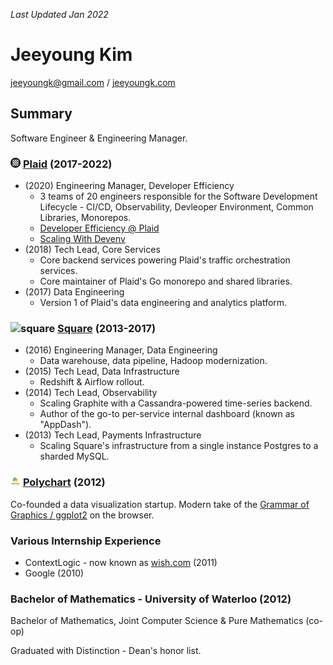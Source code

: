 _Last Updated Jan 2022_

Jeeyoung Kim
============

jeeyoungk@gmail.com / [jeeyoungk.com](https://jeeyoungk.com)

Summary
-------

Software Engineer & Engineering Manager.

### <img src="./logo/plaid.png" width=16 height=16 alt="plaid"/> [Plaid](https://plaid.com) (2017-2022)

* (2020) Engineering Manager, Developer Efficiency
  * 3 teams of 20 engineers responsible for the Software Development Lifecycle - CI/CD, Observability, Devleoper Environment, Common Libraries, Monorepos.
  * [Developer Efficiency @ Plaid](https://plaid.com/blog/how-we-built-developer-efficiency-at-plaid/)
  * [Scaling With Devenv](https://plaid.com/blog/scaling-with-devenv/)
* (2018) Tech Lead, Core Services
  * Core backend services powering Plaid's traffic orchestration services.
  * Core maintainer of Plaid's Go monorepo and shared libraries.
* (2017) Data Engineering
  * Version 1 of Plaid's data engineering and analytics platform.

### <img src="./logo/square.ico" width=16 height=16 alt="square"/> [Square](https://squareup.com) (2013-2017)

* (2016) Engineering Manager, Data Engineering
  * Data warehouse, data pipeline, Hadoop modernization.
* (2015) Tech Lead, Data Infrastructure
  * Redshift & Airflow rollout.
* (2014) Tech Lead, Observability
  * Scaling Graphite with a Cassandra-powered time-series backend.
  * Author of the go-to per-service internal dashboard (known as "AppDash").
* (2013) Tech Lead, Payments Infrastructure
  * Scaling Square's infrastructure from a single instance Postgres to a sharded MySQL.

### <img src="./logo/polychart.png" width=16 height=16 alt="polychart"/> [Polychart](https://github.com/Polychart) (2012)

Co-founded a data visualization startup. Modern take of the [Grammar of Graphics / ggplot2](https://en.wikipedia.org/wiki/Ggplot2) on the browser.

### Various Internship Experience

* ContextLogic - now known as [wish.com](https://wish.com) (2011)
* Google (2010)

### Bachelor of Mathematics - University of Waterloo (2012)

Bachelor of Mathematics, Joint Computer Science & Pure Mathematics (co-op)

Graduated with Distinction - Dean's honor list.
